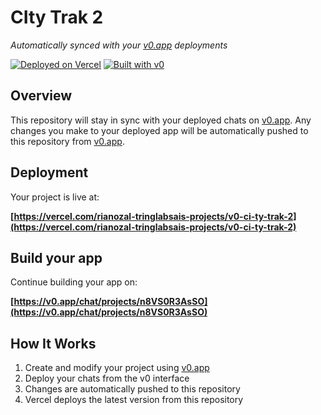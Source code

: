# CIty Trak 2

*Automatically synced with your [v0.app](https://v0.app) deployments*

[![Deployed on Vercel](https://img.shields.io/badge/Deployed%20on-Vercel-black?style=for-the-badge&logo=vercel)](https://vercel.com/rianozal-tringlabsais-projects/v0-ci-ty-trak-2)
[![Built with v0](https://img.shields.io/badge/Built%20with-v0.app-black?style=for-the-badge)](https://v0.app/chat/projects/n8VS0R3AsSO)

## Overview

This repository will stay in sync with your deployed chats on [v0.app](https://v0.app).
Any changes you make to your deployed app will be automatically pushed to this repository from [v0.app](https://v0.app).

## Deployment

Your project is live at:

**[https://vercel.com/rianozal-tringlabsais-projects/v0-ci-ty-trak-2](https://vercel.com/rianozal-tringlabsais-projects/v0-ci-ty-trak-2)**

## Build your app

Continue building your app on:

**[https://v0.app/chat/projects/n8VS0R3AsSO](https://v0.app/chat/projects/n8VS0R3AsSO)**

## How It Works

1. Create and modify your project using [v0.app](https://v0.app)
2. Deploy your chats from the v0 interface
3. Changes are automatically pushed to this repository
4. Vercel deploys the latest version from this repository